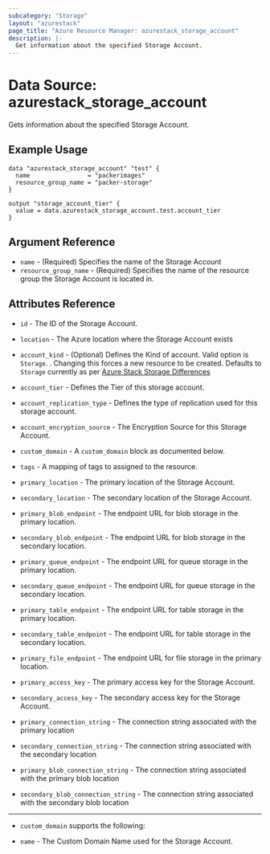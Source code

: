 ```yaml
---
subcategory: "Storage"
layout: "azurestack"
page_title: "Azure Resource Manager: azurestack_storage_account"
description: |-
  Get information about the specified Storage Account.
---
```


# Data Source: azurestack_storage_account

Gets information about the specified Storage Account.

## Example Usage

```hcl
data "azurestack_storage_account" "test" {
  name                = "packerimages"
  resource_group_name = "packer-storage"
}

output "storage_account_tier" {
  value = data.azurestack_storage_account.test.account_tier
}
```

## Argument Reference

* `name` - (Required) Specifies the name of the Storage Account
* `resource_group_name` - (Required) Specifies the name of the resource group the Storage Account is located in.

## Attributes Reference

* `id` - The ID of the Storage Account.

* `location` - The Azure location where the Storage Account exists

* `account_kind` - (Optional) Defines the Kind of account. Valid option is `Storage`.
   . Changing this forces a new resource to be created.
    Defaults to `Storage` currently as per [Azure Stack Storage Differences](https://docs.microsoft.com/en-us/azure/azure-stack/user/azure-stack-acs-differences)

* `account_tier` - Defines the Tier of this storage account.

* `account_replication_type` - Defines the type of replication used for this storage account.

* `account_encryption_source` - The Encryption Source for this Storage Account.

* `custom_domain` - A `custom_domain` block as documented below.

* `tags` - A mapping of tags to assigned to the resource.

* `primary_location` - The primary location of the Storage Account.

* `secondary_location` - The secondary location of the Storage Account.

* `primary_blob_endpoint` - The endpoint URL for blob storage in the primary location.

* `secondary_blob_endpoint` - The endpoint URL for blob storage in the secondary location.

* `primary_queue_endpoint` - The endpoint URL for queue storage in the primary location.

* `secondary_queue_endpoint` - The endpoint URL for queue storage in the secondary location.

* `primary_table_endpoint` - The endpoint URL for table storage in the primary location.

* `secondary_table_endpoint` - The endpoint URL for table storage in the secondary location.

* `primary_file_endpoint` - The endpoint URL for file storage in the primary location.

* `primary_access_key` - The primary access key for the Storage Account.

* `secondary_access_key` - The secondary access key for the Storage Account.

* `primary_connection_string` - The connection string associated with the primary location

* `secondary_connection_string` - The connection string associated with the secondary location

* `primary_blob_connection_string` - The connection string associated with the primary blob location

* `secondary_blob_connection_string` - The connection string associated with the secondary blob location

---

* `custom_domain` supports the following:

* `name` - The Custom Domain Name used for the Storage Account.
